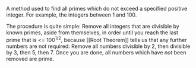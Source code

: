 A method used to find all primes which do not exceed a specified positive integer.
For example, the integers between 1 and 100.

The procedure is quite simple: Remove all integers that are divisible by known primes, aside from themselves, in order until you reach the last prime that is <= 100<sup>1/2</sup>, because [[Root Theorem]] tells us that any further numbers are not required: Remove all numbers divisible by 2, then divisible by 3, then 5, then 7. Once you are done, all numbers which have *not* been removed are prime.
